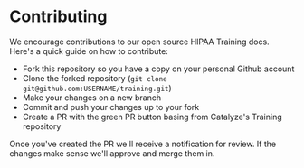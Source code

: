 # Contributing

We encourage contributions to our open source HIPAA Training docs. Here's a quick guide on how to contribute:

- Fork this repository so you have a copy on your personal Github account
- Clone the forked repository (`git clone git@github.com:USERNAME/training.git`)
- Make your changes on a new branch
- Commit and push your changes up to your fork
- Create a PR with the green PR button basing from Catalyze's Training repository

Once you've created the PR we'll receive a notification for review. If the changes make sense we'll approve and merge them in.